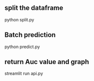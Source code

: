 ## split the dataframe 
python split.py

## Batch prediction
python predict.py

## return Auc value and graph
streamlit run api.py  